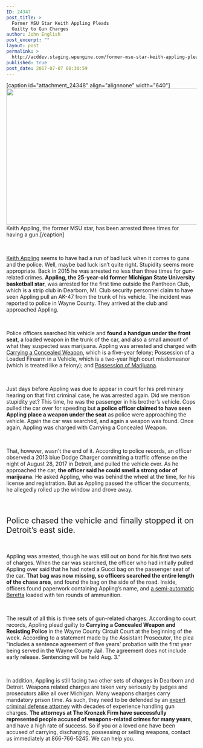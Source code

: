 ```yaml
---
ID: 24347
post_title: >
  Former MSU Star Keith Appling Pleads
  Guilty to Gun Charges
author: John English
post_excerpt: ""
layout: post
permalink: >
  http://acddev.staging.wpengine.com/former-msu-star-keith-appling-pleads-guilty-gun-charges.html
published: true
post_date: 2017-07-07 08:30:59
---
```

[caption id="attachment_24348" align="alignnone" width="640"]<img class="size-full wp-image-24348" src="http://acddev.staging.wpengine.com/wp-content/uploads/2017/07/basketball-1206011_640.jpg" alt="" width="640" height="360" /> Keith Appling, the former MSU star, has been arrested three times for having a gun.[/caption]

&nbsp;

<a href="https://acddev.staging.wpengine.com/keith-appling-arrested-for-the-third-time-on-weapons-charges.html" target="_blank" rel="noopener"><span style="font-weight: 400;">Keith Appling</span></a><span style="font-weight: 400;"> seems to have had a run of bad luck when it comes to guns and the police. Well, maybe bad luck isn’t quite right. Stupidity seems more appropriate. Back in 2015 he was arrested no less than three times for gun-related crimes. </span><b>Appling, the 25-year-old former Michigan State University basketball star</b><span style="font-weight: 400;">, was arrested for the first time outside the Pantheon Club, which is a strip club in Dearborn, MI. Club security personnel claim to have seen Appling pull an AK-47 from the trunk of his vehicle. The incident was reported to police in Wayne County. They arrived at the club and approached Appling.</span>

&nbsp;

<span style="font-weight: 400;">Police officers searched his vehicle and </span><b>found a handgun under the front seat</b><span style="font-weight: 400;">, a loaded weapon in the trunk of the car, and also a small amount of what they suspected was marijuana. Appling was arrested and charged with </span><a href="http://acddev.staging.wpengine.com/firearm-charges.html" target="_blank" rel="noopener"><span style="font-weight: 400;">Carrying a Concealed Weapon</span></a><span style="font-weight: 400;">, which is a five-year felony; Possession of a Loaded Firearm in a Vehicle, which is a two-year high court misdemeanor (which is treated like a felony); and </span><a href="http://acddev.staging.wpengine.com/marijuana.html" target="_blank" rel="noopener"><span style="font-weight: 400;">Possession of Marijuana</span></a><span style="font-weight: 400;">.</span>

&nbsp;

<span style="font-weight: 400;">Just days before Appling was due to appear in court for his preliminary hearing on that first criminal case, he was arrested again. Did we mention stupidity yet? This time, he was the passenger in his brother’s vehicle. Cops pulled the car over for speeding but </span><b>a police officer claimed to have seen Appling place a weapon under the seat</b><span style="font-weight: 400;"> as police were approaching the vehicle. Again the car was searched, and again a weapon was found. Once again, Appling was charged with Carrying a Concealed Weapon.</span>

&nbsp;

<span style="font-weight: 400;">That, however, wasn't the end of it. According to police records, an officer observed a 2013 blue Dodge Charger committing a traffic offense on the night of August 28, 2017 in Detroit, and pulled the vehicle over. As he approached the car, </span><b>the officer said he could smell a strong odor of marijuana</b><span style="font-weight: 400;">. He asked Appling, who was behind the wheel at the time, for his license and registration. But as Appling passed the officer the documents, he allegedly rolled up the window and drove away. </span>

&nbsp;
<h2><span style="font-weight: 400;">Police </span><span style="font-weight: 400;">chased the vehicle</span><span style="font-weight: 400;"> and finally stopped it on Detroit’s east side. </span></h2>
&nbsp;

<span style="font-weight: 400;">Appling was arrested, though he was still out on bond for his first two sets of charges. When the car was searched, the officer who had initially pulled Appling over said that he had noted a Gucci bag on the passenger seat of the car. </span><b>That bag was now missing, so officers searched the entire length of the chase area</b><span style="font-weight: 400;">, and found the bag on the side of the road. Inside, officers found paperwork containing Appling’s name, and </span><a href="https://acddev.staging.wpengine.com/firearm-charges.html" target="_blank" rel="noopener"><span style="font-weight: 400;">a semi-automatic Beretta</span></a><span style="font-weight: 400;"> loaded with ten rounds of ammunition.</span>

&nbsp;

<span style="font-weight: 400;">The result of all this is three sets of gun-related charges. According to court records, Appling plead guilty to </span><b>Carrying a Concealed Weapon and Resisting Police</b><span style="font-weight: 400;"> in the Wayne County Circuit Court at the beginning of the week. According to a statement made by the Assistant Prosecutor, the plea "includes a sentence agreement of five years' probation with the first year being served in the Wayne County Jail. The agreement does not include early release. Sentencing will be held Aug. 3."</span>

&nbsp;

<span style="font-weight: 400;">In addition, Appling is still facing two other sets of charges in Dearborn and Detroit. Weapons related charges are taken very seriously by judges and prosecutors alike all over Michigan. Many weapons charges carry mandatory prison time. As such, they need to be defended by an </span><a href="http://acddev.staging.wpengine.com/trial-attorneys.html" target="_blank" rel="noopener"><span style="font-weight: 400;">expert criminal defense attorney</span></a><span style="font-weight: 400;"> with decades of experience handling gun charges. </span><b>The attorneys at The Kronzek Firm have successfully represented people accused of weapons-related crimes for many years</b><span style="font-weight: 400;">, and have a high rate of success. So if you or a loved one have been accused of carrying, discharging, possessing or selling weapons, contact us immediately at 866-766-5245. We can help you.</span>

&nbsp;

&nbsp;